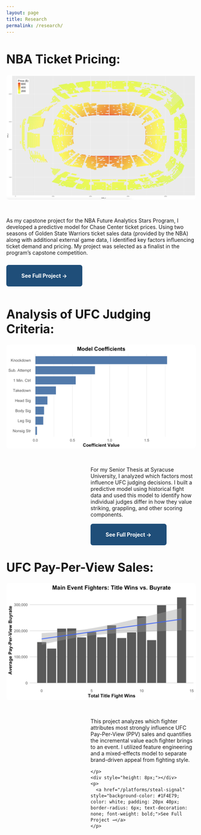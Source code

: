 ```yaml
---
layout: page
title: Research
permalink: /research/
---
```


<style>
  .page-heading {
    display: none;
  }
</style>

<h1 style="font-size: 32px; font-weight: bold;">NBA Ticket Pricing:</h1>

<div style="display: flex; flex-direction: row-reverse; gap: 30px; flex-wrap: wrap; align-items: flex-start; margin-bottom: 60px;">

  <!-- Image -->
  <div style="flex: 1; min-width: 500px;">
    <img src="/assets/nba/arena_heatmap.png" alt="KO Trends Preview" style="width: 100%; border-radius: 8px;" />
  </div>

  <!-- Text -->
  <div style="flex: 1; min-width: 200px;">
    <p>
      As my capstone project for the NBA Future Analytics Stars Program, I developed a predictive model for Chase Center ticket prices. Using two seasons of Golden State Warriors ticket sales data (provided by the NBA) along with additional external game data, I identified key factors influencing ticket demand and pricing. My project was selected as a finalist in the program’s capstone competition.
    </p>
    <div style="height: 16px;"></div>
    <p>
      <a href="/platforms/ko-trends" style="background-color: #1F4E79; color: white; padding: 20px 40px; border-radius: 6px; text-decoration: none; font-weight: bold;">See Full Project →</a>
    </p>
  </div>
</div>





<h1 style="font-size: 32px; font-weight: bold;">Analysis of UFC Judging Criteria:</h1>

<div style="display: flex; flex-direction: row-reverse; gap: 30px; flex-wrap: wrap; align-items: flex-start;">

  <!-- Image -->
  <div style="flex: 1; min-width: 500px;">
    <img src="/assets/ufc/new_coefs.png" alt="KO Trends Preview" style="width: 100%; border-radius: 8px;" />
  </div>


  <!-- Text content -->
  <div style="flex: 1; min-width: 100px; max-width: 280px;">
    <p>
      For my Senior Thesis at Syracuse University, I analyzed which factors most influence UFC judging decisions. I built a predictive model using historical fight data and used this model to identify how individual judges differ in how they value striking, grappling, and other scoring components.
    </p>
    <div style="height: 8px;"></div>
    <p>
      <a href="/platforms/steal-signal" style="background-color: #1F4E79; color: white; padding: 20px 40px; border-radius: 6px; text-decoration: none; font-weight: bold;">See Full Project →</a>
    </p>
  </div>
</div>





<h1 style="font-size: 32px; font-weight: bold;">UFC Pay-Per-View Sales:</h1>

<div style="display: flex; flex-direction: row-reverse; gap: 30px; flex-wrap: wrap; align-items: flex-start;">

  <!-- Image -->
  <div style="flex: 1; min-width: 500px;">
    <img src="/assets/ufc/main_title_buyrate.png" alt="KO Trends Preview" style="width: 100%; border-radius: 8px;" />
  </div>


  <!-- Text content -->
  <div style="flex: 1; min-width: 100px; max-width: 280px;">
    <p>
      This project analyzes which fighter attributes most strongly influence UFC Pay-Per-View (PPV) sales and quantifies the incremental value each fighter brings to an event. I utilized feature engineering and a mixed-effects model to separate brand-driven appeal from fighting style.

    </p>
    <div style="height: 8px;"></div>
    <p>
      <a href="/platforms/steal-signal" style="background-color: #1F4E79; color: white; padding: 20px 40px; border-radius: 6px; text-decoration: none; font-weight: bold;">See Full Project →</a>
    </p>
  </div>
</div>
